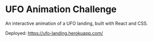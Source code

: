 # UFO Animation Challenge 

An interactive animation of a UFO landing, built with React and CSS.

Deployed: https://ufo-landing.herokuapp.com/
